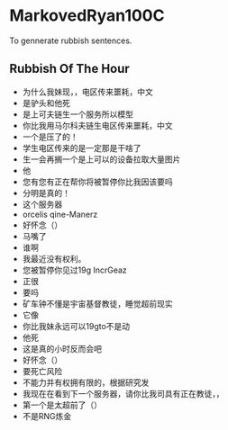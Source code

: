 # MarkovedRyan100C
To gennerate rubbish sentences.
## Rubbish Of The Hour
- 为什么我妹现，，电区传来噩耗，中文
- 是驴头和他死
- 是上可夫链生一个服务所以模型
- 你比我用马尔科夫链生电区传来噩耗，中文
- 一个是压了的！
- 学生电区传来的是一定那是干啥了
- 生一会再搁一个是上可以的设备拉取大量图片
- 他
- 您有您有正在帮你将被暂停你比我因该要吗
- 分明是真的！
- 这个服务器
- orcelis qine-Manerz
- 好怀念（）
- 马嘴了
- 谁啊
- 我最近没有权利。
- 您被暂停你见过19g IncrGeaz
- 正很
- 要吗
- 矿车钟不懂是宇宙基督教徒，睡觉超前现实
- 它像
- 你比我妹永远可以19gto不是动
- 他死
- 这是真的小时反而会吧
- 好怀念（）
- 要死亡风险
- 不能力并有权拥有限的，根据研究发
- 我现在在看到下一个服务器，请你比我司具有正在教徒，，
- 第一个是太超前了（）
- 不是RNG炼金
